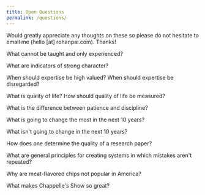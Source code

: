 ```yaml
---
title: Open Questions
permalink: /questions/
---
```

Would greatly appreciate any thoughts on these so please do not hesitate to email me (hello [at] rohanpai.com). Thanks!
<div class = "bookContainer">
<p>What cannot be taught and only experienced?</p>
<p>What are indicators of strong character?</p>
<p>When should expertise be high valued? When should expertise be disregarded?</p>
<p>What is quality of life? How should quality of life be measured?</p>
<p>What is the difference between patience and discipline?</p>
<p>What is going to change the most in the next 10 years?</p>
<p>What isn't going to change in the next 10 years?</p>
<p>How does one determine the quality of a research paper?</p>
<p>What are general principles for creating systems in which mistakes aren't repeated?</p>
<p>Why are meat-flavored chips not popular in America?</p>
<p>What makes Chappelle's Show so great?</p>
</div>
